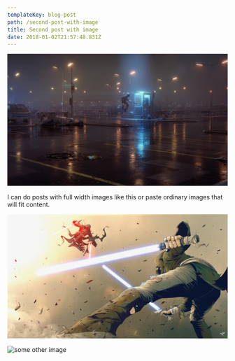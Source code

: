 ```yaml
---
templateKey: blog-post
path: /second-post-with-image
title: Second post with image
date: 2018-01-02T21:57:48.831Z
---
```

<span data-width="full">![Full width image](../images/cornelius-dammrich-52hz-shot-a-web-high.jpg)</span>

I can do posts with full width images like this or paste ordinary images that will fit content.

![Another image, ordinary content width](../images/tonton-revolver-coders-strike-back.jpg)

![some other image](/img/photo-1489257712451-3a66755ca19c.jpeg)

